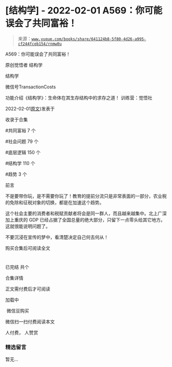 # [结构学] - 2022-02-01 A569：你可能误会了共同富裕！

> 来源：[`www.yuque.com/books/share/641124b8-5f80-4d26-a995-cf244fceb154/rnmw0u`](https://www.yuque.com/books/share/641124b8-5f80-4d26-a995-cf244fceb154/rnmw0u)



A569：你可能误会了共同富裕！ 

原创觉悟者 结构学 

结构学 

微信号TransactionCosts 

功能介绍《结构学》：生命体在其生存结构中的求存之道！ 训练营：觉悟社 

2022-02-01[原文](https://mp.weixin.qq.com/s?__biz=MzIzMDYwOTM0Mg==&mid=2247486940&idx=1&sn=e230b91e4e73b72527d74ee0d87638b0&chksm=e8b1950ddfc61c1b08d3436011ba79f030129637591f89a1789805b56199e8fdad0c1a9fcabf#rd))发表于 

收录于合集 

#共同富裕 7 个 

#社会问题 79 个 

#底层逻辑 150 个 

#结构学 110 个 

#趋势 3 个 

前言 

不是要带你玩，是不需要你玩了！教育的提前分流只是非常表面的一部分，农业税的免除和征税对象的切换，都是在加速这个趋势。 

这个社会主要的消费者和税赋贡献者将会是同一群人，而且越来越集中。北上广深加上重庆的 GDP 已经占据了全国总量的绝大部分，只留下一点零头给其它地方。这就很能说明问题了。 

不要沉浸在宣传的梦中，看清楚决定自己何去何从！ 

购买合集后可阅读全文 

# 

已完结 共个 

合集详情 

正文需付费后才可阅读 

加载中 

 微信豆购买 

微信扫一扫付费阅读本文 

人付费， 人赞赏 

### 精选留言 

暂无...